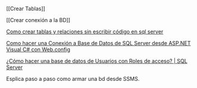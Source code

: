 
[[Crear Tablas]]

[[Crear conexión a la BD]]



[Como crear tablas y relaciones sin escribir código en sql server](https://www.youtube.com/watch?v=EnFrBZOoa38)

[Como hacer una Conexión a Base de Datos de SQL Server desde ASP.NET Visual C# con Web.config](https://www.youtube.com/watch?v=1FB_X3adKpQ&list=PL2xycGX1pDXPNeqFPVLajQ4D-KXBd6tQD&index=3)

[¿Cómo hacer una base de datos de Usuarios con Roles de acceso? | SQL Server](https://www.youtube.com/watch?v=Xrbl6Xgmi-Q)

Esplica paso a paso como armar una bd desde SSMS.


